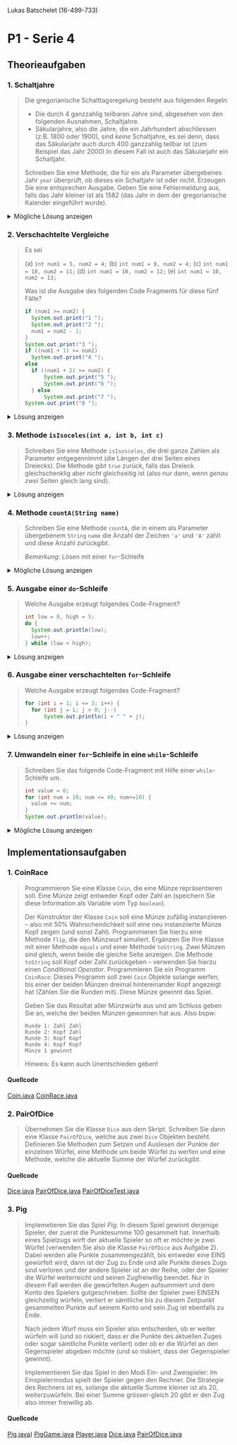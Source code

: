 Lukas Batschelet (16-499-733)
# P1 - Serie 4


## Theorieaufgaben

### 1. Schaltjahre

> Die gregorianische Schalttagsregelung besteht aus folgenden Regeln:
> 
> - Die durch 4 ganzzahlig teilbaren Jahre sind, abgesehen von den folgenden Ausnahmen, Schaltjahre.
> - Säkularjahre, also die Jahre, die ein Jahrhundert abschliessen (z.B. 1800 oder 1900), sind *keine* Schaltjahre, es sei denn, dass das Säkularjahr auch durch 400 ganzzahlig teilbar ist (zum Beispiel das Jahr 2000).In diesem Fall ist auch das Säkularjahr ein Schaltjahr.
> 
> Schreiben Sie eine Methode, die für ein als Parameter übergebenes Jahr `year` überprüft, ob dieses ein Schaltjahr ist oder nicht. Erzeugen Sie eine entsprechen Ausgabe. Geben Sie eine Fehlermeldung aus, falls das Jahr kleiner ist als 1582 (das Jahr in dem der gregorianische Kalender eingeführt wurde).

<details>
	<summary>Mögliche Lösung anzeigen</summary>

#### Mögliche Lösung

```java
public boolean isLeapYear(int year) {

final int GREGORIAN_START_YEAR = 1582;

	if (year >= GREGORIAN_START_YEAR) {
		
		if (year % 4 == 0 && year % 100 != 0 || year % 400 == 0) {
			System.out.println("Das Jahr " + year + " ist ein Schaltjahr!");
			return true;
		} else {
			System.out.println("Das Jahr " + year + " ist kein Schaltjahr!");
			return false;
		}
	
	} else {
		System.out.println("Fehler: Gregorianischer Kalender noch nicht eingeführt");
		return false;
	}
}
```

</details>

### 2. Verschachtelte Vergleiche


> Es sei
> 
> (a) `int num1 = 5, num2 = 4;`
> (b) `int num1 = 8, num2 = 4;`
> (c) `int num1 = 10, num2 = 11;`
> (d) `int num1 = 10, num2 = 12;`
> (e) `int num1 = 10, num2 = 13;`
> 
> Was ist die Ausgabe des folgenden Code Fragments für diese fünf Fälle?
> 
> ```java
> if (num1 >= num2) {
> 	System.out.print("1 ");
> 	System.out.print("2 ");
> 	num1 = num2 - 1;
> }
> System.out.print("3 ");
> if ((num1 + 1) >= num2)
> 	System.out.print("4 ");
> else
> 	if ((num1 + 2) >= num2) {
> 		System.out.print("5 ");
> 		System.out.print("6 ");
> 	} else
> 		System.out.print("7 ");
> System.out.print("8 ");
> ```

<details>
	<summary>Lösung anzeigen</summary>

#### Lösung

```text
(a) 1 2 3 4 8
(b) 1 2 3 4 8
(c) 3 4 8
(d) 3 5 6 8
(e) 3 7 8
```

</details>

### 3. Methode `isIsoceles(int a, int b, int c)`

> Schreiben Sie eine Methode `isIsosceles`, die drei ganze Zahlen als Parameter entgegennimmt (die Längen der drei Seiten eines Dreiecks). Die Methode gibt `true` zurück, falls das Dreieck gleichschenklig aber *nicht* gleichseitig ist (also nur dann, wenn *genau zwei* Seiten gleich lang sind).

<details>
	<summary>Lösung anzeigen</summary>

#### Lösung

```java
public boolean isIsoceles(int a, int b, int c) {
    return (a == b && a != c) || (a == c && a != b) || (b == c && b != a);
}
```

</details>

### 4. Methode `countA(String name)`

> Schreiben Sie eine Methode `countA`, die in einem als Parameter übergebenem `String` `name` die Anzahl der Zeichen `'a'` und `'A'` zählt und diese Anzahl zurückgibt.
> 
> *Bemerkung*: Lösen mit einer `for`-Schleife

<details>
	<summary>Mögliche Lösung anzeigen</summary>

#### Mögliche Lösung

```java
public int countA(String name) {
	int count = 0;
	for (int i = 0; i < name.length(); i++) {
		char c = name.charAt(i);
		if (c == 'a' || c == 'A') {
			count++;
		}
	}
	return count;
}
```

</details>

###  5. Ausgabe einer `do`-Schleife


> Welche Ausgabe erzeugt folgendes Code-Fragment?
> 
> ```java
> int low = 0, high = 5;
> do {
> 	System.out.println(low);
> 	low++;
> } while (low < high);
> ```

<details>
	<summary>Lösung anzeigen</summary>

#### Lösung

```text
0
1
2
3
4
```

</details>

### 6. Ausgabe einer verschachtelten `for`-Schleife

> Welche Ausgabe erzeugt folgendes Code-Fragment?
> 
> ```java
> for (int i = 1; i <= 3; i++) {
> 	for (int j = i; j > 0; j--)
> 		System.out.println(i + " " + j);
> }
> ```

<details>
	<summary>Lösung anzeigen</summary>

#### Lösung

```text
1 1
2 2
2 1
3 3
3 2
3 1
```

</details>

### 7. Umwandeln einer `for`-Schleife in eine `while`-Schleife

> Schreiben Sie das folgende Code-Fragment mit Hilfe einer `while`-Schleife um.
> 
> ```java
> int value = 0;
> for (int num = 10; num <= 40; num+=10) {
> 	value += num;
> }
> System.out.println(value);
> ```

<details>
	<summary>Mögliche Lösung anzeigen</summary>

#### Mögliche Lösung

```java
int value = 0, num = 10;
while (num <= 40) {
value += num;
num += 10;
}
System.out.println(value);
```

</details>

## Implementationsaufgaben

### 1. CoinRace

> Programmieren Sie eine Klasse `Coin`, die eine Münze repräsentieren soll. Eine Münze zeigt entweder Kopf oder Zahl an (speichern Sie diese Information als Variable vom Typ `boolean`).
> 
> Der Konstruktor der Klasse `Coin` soll eine Münze zufällig instanziieren – also mit 50% Wahrscheinlichkeit soll eine neu instanziierte Münze Kopf zeigen (und sonst Zahl). Programmieren Sie hierzu eine Methode `flip`, die den Münzwurf simuliert. Ergänzen Sie Ihre Klasse mit einer Methode `equals` und einer Methode `toString`. Zwei Münzen sind gleich, wenn beide die gleiche Seite anzeigen. Die Methode `toString` soll Kopf oder Zahl zurückgeben – verwenden Sie hierzu einen *Conditional Operator*.
> Programmieren Sie ein Programm `CoinRace`: Dieses Programm soll zwei `Coin` Objekte solange werfen, bis einer der beiden Münzen dreimal hintereinander Kopf angezeigt hat (Zählen Sie die Runden mit). Diese Münze gewinnt das Spiel.
> 
> Geben Sie das Resultat aller Münzwürfe aus und am Schluss geben Sie an, welche der beiden Münzen gewonnen hat aus. Also bspw:
> 
> ```text
> Runde 1: Zahl Zahl
> Runde 2: Kopf Zahl
> Runde 3: Kopf Kopf
> Runde 4: Kopf Kopf
> Münze 1 gewinnt
> ```
> 
> Hinweis: Es kann auch Unentschieden geben!

#### Quellcode

[Coin.java](src/aufgabe01/Coin.java)
[CoinRace.java](src/aufgabe01/CoinRace.java)

### 2. PairOfDice

> Übernehmen Sie die Klasse `Dice` aus dem Skript. Schreiben Sie dann eine Klasse `PairOfDice`, welche aus zwei `Dice` Objekten besteht. Definieren Sie Methoden zum Setzen und Auslesen der Punkte der einzelnen Würfel, eine Methode um beide Würfel zu werfen und eine Methode, welche die aktuelle Summe der Würfel zurückgibt.

#### Quellcode

[Dice.java](src/aufgabe02_03/Dice.java)
[PairOfDice.java](src/aufgabe02_03/PairOfDice.java)
[PairOfDiceTest.java](src/aufgabe02_03/PairOfDiceTest.java)

### 3. Pig

> Implemetieren Sie das Spiel *Pig*. In diesem Spiel gewinnt derjenige Spieler, der zuerst die Punktesumme 100 gesammelt hat. Innerhalb eines Spielzugs wirft der aktuelle Spieler so oft er möchte je zwei Würfel (verwenden Sie also die Klasse `PairOfDice` aus Aufgabe 2). Dabei werden alle Punkte zusammengezählt, bis entweder eine EINS gewürfelt wird, dann ist der Zug zu Ende und alle Punkte dieses Zugs sind verloren und der andere Spieler ist an der Reihe, oder der Spieler die Würfel weiterreicht und seinen Zugfreiwillig beendet. Nur in diesem Fall werden die gewürfelten Augen aufsummiert und dem Konto des Spielers gutgeschrieben. Sollte der Spieler zwei EINSEN gleichzeitig würfeln, verliert er sämtliche bis zu diesem Zeitpunkt gesammelten Punkte auf seinem Konto und sein Zug ist ebenfalls zu Ende.
> 
> Nach jedem Wurf muss ein Spieler also entscheiden, ob er weiter würfeln will (und so riskiert, dass er die Punkte des aktuellen Zuges oder sogar sämtliche Punkte verliert) oder ob er die Würfel an den Gegenspieler abgeben möchte (und so riskiert, dass der Gegenspieler gewinnt).
> 
> Implementieren Sie das Spiel in den Modi Ein- und Zweispieler: Im Einspielermodus spielt der Spieler gegen den Rechner. Die Strategie des Rechners ist es, solange die aktuelle Summe kleiner ist als 20, weiterzuwürfeln. Bei einer Summe grösser-gleich 20 gibt er den Zug also immer freiwillig ab.

#### Quellcode

[Pig.java]())
[PigGame.java](src/aufgabe02_03/PigGame.java)
[Player.java](src/aufgabe02_03/Player.java)
[Dice.java](src/aufgabe02_03/Dice.java)
[PairOfDice.java](src/aufgabe02_03/PairOfDice.java)

